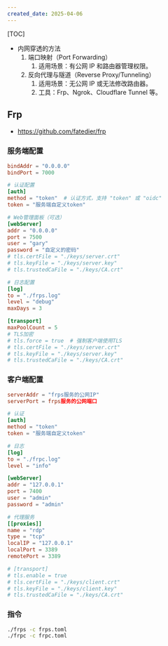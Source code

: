 ```yaml
---
created_date: 2025-04-06
---
```


[TOC]

- 内网穿透的方法
    1. 端口映射（Port Forwarding）
        1. 适用场景：有公网 IP 和路由器管理权限。
    2. 反向代理与隧道（Reverse Proxy/Tunneling）
        1. 适用场景：无公网 IP 或无法修改路由器。
        2. 工具：Frp、Ngrok、Cloudflare Tunnel 等。

## Frp
- https://github.com/fatedier/frp
### 服务端配置
```toml
bindAddr = "0.0.0.0"
bindPort = 7000

# 认证配置
[auth]
method = "token"  # 认证方式，支持 "token" 或 "oidc"
token = "服务端自定义token"

# Web管理面板（可选）
[webServer]
addr = "0.0.0.0"
port = 7500
user = "gary"
password = "自定义的密码"
# tls.certFile = "./keys/server.crt"
# tls.keyFile = "./keys/server.key"
# tls.trustedCaFile = "./keys/CA.crt"

# 日志配置
[log]
to = "./frps.log"
level = "debug"
maxDays = 3

[transport]
maxPoolCount = 5
# TLS加密
# tls.force = true  # 强制客户端使用TLS
# tls.certFile = "./keys/server.crt"
# tls.keyFile = "./keys/server.key"
# tls.trustedCaFile = "./keys/CA.crt"
```
### 客户端配置
```toml
serverAddr = "frps服务的公网IP"
serverPort = frps服务的公网端口

# 认证
[auth]
method = "token"
token = "服务端自定义token"

# 日志
[log]
to = "./frpc.log"
level = "info"

[webServer]
addr = "127.0.0.1"
port = 7400
user = "admin"
password = "admin"

# 代理服务
[[proxies]]
name = "rdp"
type = "tcp"
localIP = "127.0.0.1"
localPort = 3389
remotePort = 3389

# [transport]
# tls.enable = true
# tls.certFile = "./keys/client.crt"
# tls.keyFile = "./keys/client.key"
# tls.trustedCaFile = "./keys/CA.crt"
```
### 指令
```sh
./frps -c frps.toml
./frpc -c frpc.toml
```